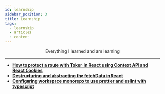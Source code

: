 ```yaml
---
id: learnship
sidebar_position: 3
title: Learnship
tags:
  - learnship
  - articles
  - content
---
```


<p align="center">
Everything I learned and am learning
</p>

---

- [**How to protect a route with Token in React using Context API and React Cookies**](https://dev.to/vinibgoulart/how-to-protected-a-route-with-jwt-token-in-react-using-context-api-l38)
- [**Destructuring and abstracting the fetchData in React**](https://dev.to/vinibgoulart/destructuring-and-abstracting-the-fetchdata-in-react-3526)
- [**Configuring workspace monorepo to use prettier and eslint with typescript**](https://dev.to/vinibgoulart/configuring-lerna-monorepo-to-use-prettier-and-eslint-with-typescript-3log)
